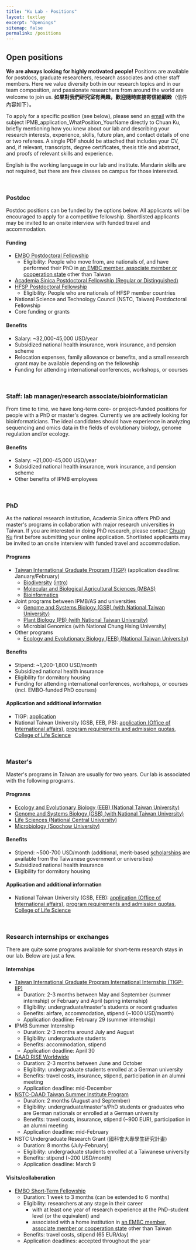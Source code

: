 ```yaml
---
title: "Ku Lab - Positions"
layout: textlay
excerpt: "Openings"
sitemap: false
permalink: /positions
---
```


## Open positions

**We are always looking for highly motivated people!** Positions are available for postdocs, graduate researchers, research associates and other staff members. Here we value diversity both in our research topics and in our team composition, and passionate researchers from around the world are welcome to join us. **如果對我們研究室有興趣，歡迎隨時直接寄信給顧銓**（信件內容如下）。

To apply for a specific position (see below), please send an [email](mailto:chuanku@gate.sinica.edu.tw) with the subject IPMB_application_WhatPosition_YourName directly to Chuan Ku, briefly mentioning how you knew about our lab and describing your research interests, experience, skills, future plan, and contact details of one or two referees. A single PDF should be attached that includes your CV, and, if relevant, transcripts, degree certificates, thesis title and abstract, and proofs of relevant skills and experience.

English is the working language in our lab and institute. Mandarin skills are not required, but there are free classes on campus for those interested. 

<br/>

<h3>Postdoc</h3>
Postdoc positions can be funded by the options below. All applicants will be encouraged to apply for a competitive fellowship. Shortlisted applicants may be invited to an onsite interview with funded travel and accommodation.

#### Funding
* [EMBO Postdoctoral Fellowship](https://www.embo.org/funding-awards/fellowships/postdoctoral-fellowships)
  * Eligibility: People who move from, are nationals of, and have performed their PhD in [an EMBC member, associate member or cooperation state](https://www.embo.org/about-embo/member-states) other than Taiwan
* [Academia Sinica Postdoctoral Fellowship (Regular or Distinguished)](https://daais.sinica.edu.tw/pages/815)
* [HFSP Postdoctoral Fellowship](https://www.hfsp.org/funding/hfsp-funding/postdoctoral-fellowships)
  * Eligibility: People who are nationals of HFSP member countries
* National Science and Technology Council (NSTC, Taiwan) Postdoctoral Fellowship
* Core funding or grants

#### Benefits
* Salary: ~32,000-45,000 USD/year
* Subsidized national health insurance, work insurance, and pension scheme
* Relocation expenses, family allowance or benefits, and a small research grant may be available depending on the fellowship
* Funding for attending international conferences, workshops, or courses


<br/>


### Staff: lab manager/research associate/bioinformatician
From time to time, we have long-term core- or project-funded positions for people with a PhD or master's degree.
Currently we are actively looking for bioinformaticians. The ideal candidates should have experience in analyzing sequencing and omics data in the fields of evolutionary biology, genome regulation and/or ecology.

#### Benefits
* Salary: ~21,000-45,000 USD/year
* Subsidized national health insurance, work insurance, and pension scheme
* Other benefits of IPMB employees

<br/>


### PhD
As the national research institution, Academia Sinica offers PhD and master's programs in collaboration with major research universities in Taiwan. If you are interested in doing PhD research, please contact [Chuan Ku](mailto:chuanku@gate.sinica.edu.tw) first before submitting your online application. Shortlisted applicants may be invited to an onsite interview with funded travel and accommodation.

#### Programs
* [Taiwan International Graduate Program (TIGP)](http://tigp.sinica.edu.tw/) (application deadline: January/February)
  * [Biodiversity](http://tigp-biodiv.biodiv.tw/) ([intro](https://www.youtube.com/watch?v=rAPo5M88FXA&ab_channel=BRCAS))
  * [Molecular and Biological Agricultural Sciences (MBAS)](http://abrc.sinica.edu.tw/mbas/)
  * [Bioinformatics](https://tigpbp.iis.sinica.edu.tw/tigpbio/old/index.html)
* Joint programs between IPMB/AS and universities
  * [Genome and Systems Biology (GSB) (with National Taiwan University)](http://gsb.lifescience.ntu.edu.tw/e-introduction%20.htm)
  * [Plant Biology (PB) (with National Taiwan University)](https://www.ntuipb.info/home-eng)
  * Microbial Genomics (with National Chung Hsing University)
* Other programs
  * [Ecology and Evolutionary Biology (EEB) (National Taiwan University)](https://ecology.lifescience.ntu.edu.tw/doku.php/en/program_phd)

#### Benefits
* Stipend: ~1,200-1,800 USD/month
* Subsidized national health insurance
* Eligibility for dormitory housing
* Funding for attending international conferences, workshops, or courses (incl. EMBO-funded PhD courses)

#### Application and additional information
* TIGP: [application](https://tigp.apps.sinica.edu.tw/index.php)
* National Taiwan University (GSB, EEB, PB): [application (Office of International affairs)](http://oia.ntu.edu.tw/apply-to-ntu), [program requirements and admission quotas](https://oiasystem.ntu.edu.tw/admission/foreign/requirement/dept.list/id/38/fsemester/1/fdisplay/1?lang=en), [College of Life Science](https://youtu.be/mthyfB0OJR8)

<br/>

### Master's
Master's programs in Taiwan are usually for two years. Our lab is associated with the following programs.

#### Programs
* [Ecology and Evolutionary Biology (EEB) (National Taiwan University)](https://ecology.lifescience.ntu.edu.tw/doku.php/en/program_master)
* [Genome and Systems Biology (GSB) (with National Taiwan University)](http://gsb.lifescience.ntu.edu.tw/e-introduction%20.htm)
* [Life Sciences (National Central University)](https://nculs.in.ncu.edu.tw/index.php/Index/index.html)
* [Microbiology (Soochow University)](http://microbiology.scu.edu.tw/nexus/)

#### Benefits
* Stipend: ~500-700 USD/month (additional, merit-based [scholarships](https://oia.ntu.edu.tw/study-at-ntu/degree-student/scholarships/scholarships-for-prospective-students) are available from the Taiwanese government or universities)
* Subsidized national health insurance
* Eligibility for dormitory housing

#### Application and additional information
* National Taiwan University (GSB, EEB): [application (Office of International affairs)](http://oia.ntu.edu.tw/apply-to-ntu), [program requirements and admission quotas](https://oiasystem.ntu.edu.tw/admission/foreign/requirement/dept.list/id/38/fsemester/1/fdisplay/1?lang=en), [College of Life Science](https://youtu.be/mthyfB0OJR8)

<br/>

### Research internships or exchanges
There are quite some programs available for short-term research stays in our lab. Below are just a few.

#### Internships
* [Taiwan International Graduate Program International Internship (TIGP-IIP)](https://tigpsip.apps.sinica.edu.tw/index.php)
  * Duration: 2-3 months between May and September (summer internship) or February and April (spring internship)
  * Eligibility: undergraduate/master's students or recent graduates
  * Benefits: airfare, accommodation, stipend (~1000 USD/month)
  * Application deadline: February 29 (summer internship)
* IPMB Summer Internship
  * Duration: 2-3 months around July and August
  * Eligibility: undergraduate students
  * Benefits: accommodation, stipend
  * Application deadline: April 30
* [DAAD RISE Worldwide](https://www.daad.de/rise/en/rise-worldwide/)
  * Duration: 2-3 months between June and October
  * Eligibility: undergraduate students enrolled at a German university
  * Benefits: travel costs, insurance, stipend, participation in an alumni meeting
  * Application deadline: mid-December
* [NSTC-DAAD Taiwan Summer Institute Program](https://www2.daad.de/ausland/studieren/stipendium/de/70-stipendien-finden-und-bewerben/?status=3&target=103&subjectGrps=&intention=&daad=&q=&page=5&detail=50745820)
  * Duration: 2 months (August and September)
  * Eligibility: undergraduate/master's/PhD students or graduates who are German nationals or enrolled at a German university
  * Benefits: travel costs, insurance, stipend (~900 EUR), participation in an alumni meeting
  * Application deadline: mid-February
* NSTC Undergraduate Research Grant (國科會大專學生研究計畫)
    * Duration: 8 months (July-February)
    * Eligibility: undergraduate students enrolled at a Taiwanese university
    * Benefits: stipend (~200 USD/month)
    * Application deadline: March 9

#### Visits/collaboration
* [EMBO Short-Term Fellowship](https://www.embo.org/funding-awards/fellowships/short-term-fellowships)
  * Duration: 1 week to 3 months (can be extended to 6 months)
  * Eligibility: researchers at any stage in their career
    * with at least one year of research experience at the PhD-student level (or the equivalent) and
    * associated with a home institution in [an EMBC member, associate member or cooperation state](https://www.embo.org/about-embo/member-states) other than Taiwan
  * Benefits: travel costs, stipend (65 EUR/day)
  * Application deadlines: accepted throughout the year

<br/>
